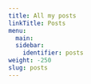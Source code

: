 ```yaml
---
title: All my posts
linkTitle: Posts
menu:
  main:
  sidebar:
    identifier: posts
weight: -250
slug: posts
---
```

